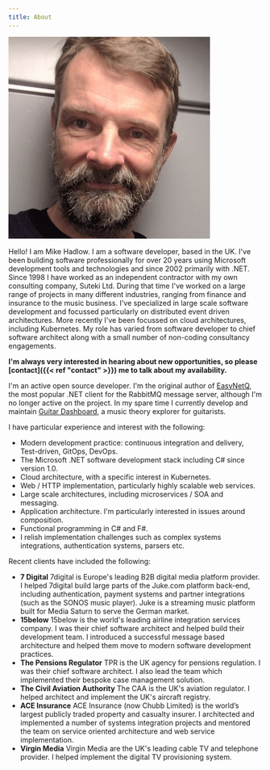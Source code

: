 ```yaml
---
title: About
---
```

![Mike](/img/mike.jpg)

Hello! I am Mike Hadlow. I am a software developer, based in the UK. I've been building software professionally for over 20 years using Microsoft development tools and technologies and since 2002 primarily with .NET. Since 1998 I have worked as an independent contractor with my own consulting company, Suteki Ltd. During that time I've worked on a large range of projects in many different industries, ranging from finance and insurance to the music business. I've specialized in large scale software development and focussed particularly on distributed event driven architectures. More recently I've been focussed on cloud architectures, including Kubernetes. My role has varied from software developer to chief software architect along with a small number of non-coding consultancy engagements.

__I'm always very interested in hearing about new opportunities, so please [contact]({{< ref "contact" >}}) me to talk about my availability.__

I'm an active open source developer. I'm the original author of [EasyNetQ](https://easynetq.com), the most popular .NET client for the RabbitMQ message server, although I'm no longer active on the project. In my spare time I currently develop and maintain [Guitar Dashboard](https://guitardashboard.com), a music theory explorer for guitarists.

I have particular experience and interest with the following:

* Modern development practice: continuous integration and delivery, Test-driven, GitOps, DevOps.
* The Microsoft .NET software development stack including C# since version 1.0.
* Cloud architecture, with a specific interest in Kubernetes.
* Web / HTTP implementation, particularly highly scalable web services.
* Large scale architectures, including microservices / SOA and messaging.
* Application architecture. I'm particularly interested in issues around composition.
* Functional programming in C# and F#.
* I relish implementation challenges such as complex systems integrations, authentication systems, parsers etc.

Recent clients have included the following:

* __7 Digital__ 7digital is Europe's leading B2B digital media platform provider. I helped 7digital build large parts of the Juke.com platform back-end, including authentication, payment systems and partner integrations (such as the SONOS music player). Juke is a streaming music platform built for Media Saturn to serve the German market.
* __15below__ 15below is the world's leading airline integration services company. I was their chief software architect and helped build their development team. I introduced a successful message based architecture and helped them move to modern software development practices.
* __The Pensions Regulator__ TPR is the UK agency for pensions regulation. I was their chief software architect. I also lead the team which implemented their bespoke case management solution.
* __The Civil Aviation Authority__ The CAA is the UK's aviation regulator. I helped architect and implement the UK's aircraft registry.
* __ACE Insurance__ ACE Insurance (now Chubb Limited) is the world’s largest publicly traded property and casualty insurer. I architected and implemented a number of systems integration projects and mentored the team on service oriented architecture and web service implementation.
* __Virgin Media__ Virgin Media are the UK's leading cable TV and telephone provider. I helped implement the digital TV provisioning system.